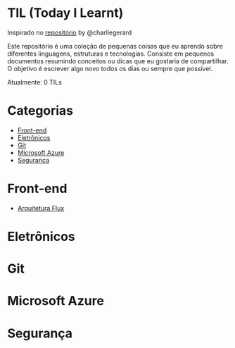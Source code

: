 # TIL (Today I Learnt)

Inspirado no [repositório](https://github.com/charliegerard/dev-notes) by @charliegerard

Este repositório é uma coleção de pequenas coisas que eu aprendo sobre diferentes linguagens, estruturas e tecnologias. Consiste em pequenos documentos resumindo conceitos ou dicas que eu gostaria de compartilhar. O objetivo é escrever algo novo todos os dias ou sempre que possível.

Atualmente: 0 TILs

# Categorias

* [Front-end](#front-end)
* [Eletrônicos](#eletrônicos)
* [Git](#git)
* [Microsoft Azure](#microsoft-azure)
* [Segurança](#segurança)

# Front-end

* [Arquitetura Flux](../master/frontEnd/ArquiteturaFlux.md)

# Eletrônicos

# Git 

# Microsoft Azure

# Segurança
